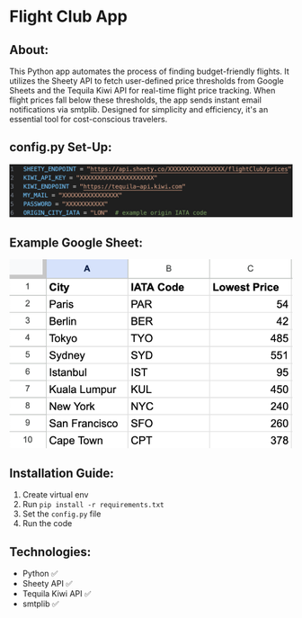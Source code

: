 # Flight Club App

## About:

This Python app automates the process of finding budget-friendly flights. It utilizes the Sheety API to fetch user-defined price thresholds from Google Sheets and the Tequila Kiwi API for real-time flight price tracking. When flight prices fall below these thresholds, the app sends instant email notifications via smtplib. Designed for simplicity and efficiency, it's an essential tool for cost-conscious travelers.

## config.py Set-Up:

![](/screenshots/config-py.png)

## Example Google Sheet:

![](/screenshots/example-google-sheet.png)

## Installation Guide:

1. Create virtual env
2. Run `pip install -r requirements.txt`
3. Set the `config.py` file
4. Run the code

## Technologies:

- Python :white_check_mark:
- Sheety API :white_check_mark:
- Tequila Kiwi API :white_check_mark:
- smtplib :white_check_mark:
